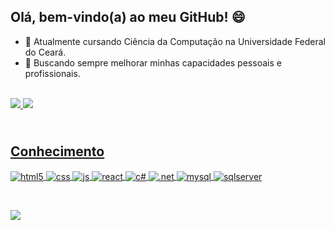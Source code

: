 ## Olá, bem-vindo(a) ao meu GitHub! 😄

- :brain: Atualmente cursando Ciência da Computação na Universidade Federal do Ceará.
- :dart: Buscando sempre melhorar minhas capacidades pessoais e profissionais.
<br/>
<a href = "https://t.me/PauloPK04"><img src = "https://img.shields.io/badge/Telegram-2CA5E0?style=for-the-badge&logo=telegram&logoColor=white">
<a href = "https://www.linkedin.com/in/paulo-gsgoncalves/"><img src = "https://img.shields.io/badge/LinkedIn-0077B5?style=for-the-badge&logo=linkedin&logoColor=white">

## <br>Conhecimento
<div style="display: inline_block" align="left">
<img align="center" alt="html5" src="https://img.shields.io/badge/HTML5-E34F26?style=for-the-badge&logo=html5&logoColor=white" />
<img align="center" alt="css" src="https://img.shields.io/badge/CSS3-1572B6?style=for-the-badge&logo=css3&logoColor=white" />
<img align="center" alt="js" src="https://img.shields.io/badge/JavaScript-F7DF1E?style=for-the-badge&logo=javascript&logoColor=black" />
<img align="center" alt="react" src="https://img.shields.io/badge/React-20232A?style=for-the-badge&logo=react&logoColor=61DAFB" />
<img align="center" alt="c#" src="https://img.shields.io/badge/C%23-239120?style=for-the-badge&logo=c-sharp&logoColor=white" />  
<img align="center" alt=".net" src="https://img.shields.io/badge/.NET-5C2D91?style=for-the-badge&logo=.net&logoColor=white" />  
<img align="center" alt="mysql" src="https://img.shields.io/badge/MySQL-4479A1?style=for-the-badge&logo=mysql&logoColor=white" />  
<img align="center" alt="sqlserver" src="https://img.shields.io/badge/SQL%20Server-CC2927?style=for-the-badge&logo=microsoft-sql-server&logoColor=white" />  
 <p><br></p>
</div>

<div align="left">
<img align="left" src="https://github-readme-stats.vercel.app/api/top-langs/?username=PauloGoncalvesDev&layout=compact&langs_count=16&theme=great-gatsby"/>
</div>
</div>

